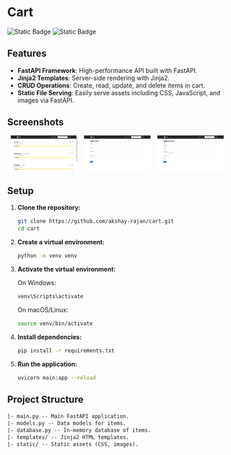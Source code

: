 # Cart

![Static Badge](https://img.shields.io/badge/-FastAPI-white?style=for-the-badge&logo=fastapi) 
![Static Badge](https://img.shields.io/badge/-JINJA-black?style=for-the-badge&logo=jinja) 

## Features

- **FastAPI Framework**: High-performance API built with FastAPI.
- **Jinja2 Templates**: Server-side rendering with Jinja2.
- **CRUD Operations**: Create, read, update, and delete items in cart.
- **Static File Serving**: Easily serve assets including CSS, JavaScript, and images via FastAPI.

## Screenshots

<div style="display:flex; justify-content: space-around;">
   <img src="./screenshots/list.png" width="30%">
   <img src="./screenshots/add.png" width="30%">
   <img src="./screenshots/update.png" width="30%">
</div>

## Setup

1. **Clone the repository:**
   ```bash
   git clone https://github.com/akshay-rajan/cart.git
   cd cart
   ```

2. **Create a virtual environment:**
   ```bash
   python -m venv venv
   ```

3. **Activate the virtual environment:**

    On Windows:
    ```bash
    venv\Scripts\activate
    ```

    On macOS/Linux:
    ```bash
    source venv/bin/activate
    ```

4. **Install dependencies:**
   
   ```bash
   pip install -r requirements.txt
   ```

5. **Run the application:**
   
   ```bash
   uvicorn main:app --reload
   ```

## Project Structure

```
|- main.py -- Main FastAPI application.
|- models.py -- Data models for items.
|- database.py -- In-memory database of items.
|- templates/ -- Jinja2 HTML templates.
|- static/ -- Static assets (CSS, images).
```
